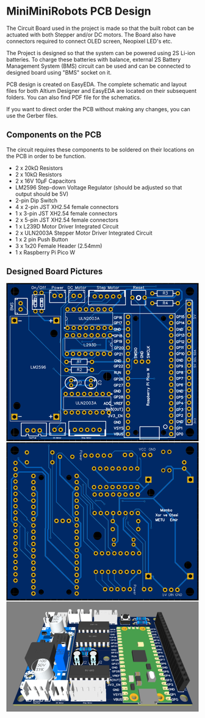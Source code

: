 # MiniMiniRobots PCB Design

The Circuit Board used in the project is made so that the built robot can be actuated with both Stepper and/or DC motors. The Board also have connectors required to connect OLED screen, Neopixel LED's etc. 

The Project is designed so that the system can be powered using 2S Li-ion batteries. To charge these batteries with balance, external 2S Battery Management System (BMS) circuit can be used and can be connected to designed board using "BMS" socket on it.

PCB design is created on EasyEDA. The complete schematic and layout files for both Altium Designer and EasyEDA are located on their subsequent folders. You can also find PDF file for the schematics.

If you want to direct order the PCB without making any changes, you can use the Gerber files.

## Components on the PCB

The circuit requires these components to be soldered on their locations on the PCB in order to be function.
- 2 x 20kΩ Resistors
- 2 x 10kΩ Resistors
- 2 x 16V 10µF Capacitors 
- LM2596 Step-down Voltage Regulator (should be adjusted so that output should be 5V)
- 2-pin Dip Switch
- 4 x 2-pin JST XH2.54 female connectors
- 1 x 3-pin JST XH2.54 female connectors
- 2 x 5-pin JST XH2.54 female connectors
- 1 x L239D Motor Driver Integrated Circuit
- 2 x ULN2003A Stepper Motor Driver Integrated Circuit
- 1 x 2 pin Push Button
- 3 x 1x20 Female Header (2.54mm)
- 1 x Raspberry Pi Pico W

## Designed Board Pictures

![Top of the Board](/PCB/Images/Top_Side.png "Top Side")
![Bottom of the Board](/PCB/Images/Bottom_Side.png "Bottom Side")
![3D View of the PCB](/PCB/Images/3D.png "3D View")
